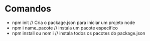 # Comandos 

- npm init // Cria o package.json  para iniciar um projeto node 
- npm i name_pacote // instala um pacote específico
- npm install ou nom i // instala todos os pacotes do package.json